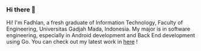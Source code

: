 ### Hi there 👋

Hi! I'm Fadhlan, a fresh graduate of Information Technology, Faculty of Engineering, Universitas Gadjah Mada, Indonesia. My major is in software engineering, especially in Android development and Back End development using Go. You can check out my latest work in [here](https://fadhlanhawali.github.io) !


